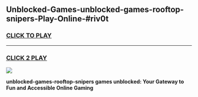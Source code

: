 
## Unblocked-Games-unblocked-games-rooftop-snipers-Play-Online-#riv0t
<h3>
<a href="https://premium.freeplayer.one?title=unblocked-games-rooftop-snipers&ref=27F">CLICK TO PLAY</a></h3>
<hr>

<h3>
<a href="https://premium.freeplayer.one?title=unblocked-games-rooftop-snipers&ref=27F">CLICK 2 PLAY</a>
  
</h3>

<a href="https://premium.freeplayer.one?title=unblocked-games-rooftop-snipers&ref=27F"><img src="https://clearcache.store/games.png"></a>


**unblocked-games-rooftop-snipers games unblocked: Your Gateway to Fun and Accessible Online Gaming**
